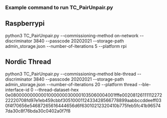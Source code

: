 ### Example command to run TC_PairUnpair.py

## Raspberrypi 

python3 TC_PairUnpair.py --commissioning-method on-network --discriminator 3840 --passcode 20202021 --storage-path admin_storage.json --number-of-iterations 5 --platform rpi 

## Nordic Thread

python3 TC_PairUnpair.py --commissioning-method ble-thread --discriminator 3840 --passcode 20202021 --storage-path admin_storage.json --number-of-iterations 20 --platform thread --ble-interface-id 0  --thread-dataset-hex 0e080000000000010000000300001035060004001fffe0020812611111227222220708fd97e1eb459cbbf3051000112433428566778899aabbccddeeff030f4f70656e54687265616444656d6f63010212320410b775feb5fc41b965747da30c8f76bda30c0402a0f7f8
